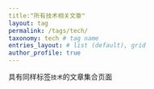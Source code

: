 ```yaml
---
title:"所有技术相关文章"
layout: tag
permalink: /tags/tech/
taxonomy: tech # tag name
entries_layout: # list (default), grid
author_profile: true
---
```


具有同样标签`技术`的文章集合页面
